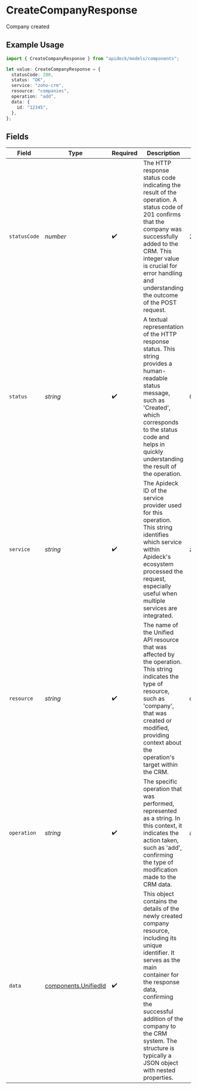 # CreateCompanyResponse

Company created

## Example Usage

```typescript
import { CreateCompanyResponse } from "apideck/models/components";

let value: CreateCompanyResponse = {
  statusCode: 200,
  status: "OK",
  service: "zoho-crm",
  resource: "companies",
  operation: "add",
  data: {
    id: "12345",
  },
};
```

## Fields

| Field                                                                                                                                                                                                                                                                                                 | Type                                                                                                                                                                                                                                                                                                  | Required                                                                                                                                                                                                                                                                                              | Description                                                                                                                                                                                                                                                                                           | Example                                                                                                                                                                                                                                                                                               |
| ----------------------------------------------------------------------------------------------------------------------------------------------------------------------------------------------------------------------------------------------------------------------------------------------------- | ----------------------------------------------------------------------------------------------------------------------------------------------------------------------------------------------------------------------------------------------------------------------------------------------------- | ----------------------------------------------------------------------------------------------------------------------------------------------------------------------------------------------------------------------------------------------------------------------------------------------------- | ----------------------------------------------------------------------------------------------------------------------------------------------------------------------------------------------------------------------------------------------------------------------------------------------------- | ----------------------------------------------------------------------------------------------------------------------------------------------------------------------------------------------------------------------------------------------------------------------------------------------------- |
| `statusCode`                                                                                                                                                                                                                                                                                          | *number*                                                                                                                                                                                                                                                                                              | :heavy_check_mark:                                                                                                                                                                                                                                                                                    | The HTTP response status code indicating the result of the operation. A status code of 201 confirms that the company was successfully added to the CRM. This integer value is crucial for error handling and understanding the outcome of the POST request.                                           | 200                                                                                                                                                                                                                                                                                                   |
| `status`                                                                                                                                                                                                                                                                                              | *string*                                                                                                                                                                                                                                                                                              | :heavy_check_mark:                                                                                                                                                                                                                                                                                    | A textual representation of the HTTP response status. This string provides a human-readable status message, such as 'Created', which corresponds to the status code and helps in quickly understanding the result of the operation.                                                                   | OK                                                                                                                                                                                                                                                                                                    |
| `service`                                                                                                                                                                                                                                                                                             | *string*                                                                                                                                                                                                                                                                                              | :heavy_check_mark:                                                                                                                                                                                                                                                                                    | The Apideck ID of the service provider used for this operation. This string identifies which service within Apideck's ecosystem processed the request, especially useful when multiple services are integrated.                                                                                       | zoho-crm                                                                                                                                                                                                                                                                                              |
| `resource`                                                                                                                                                                                                                                                                                            | *string*                                                                                                                                                                                                                                                                                              | :heavy_check_mark:                                                                                                                                                                                                                                                                                    | The name of the Unified API resource that was affected by the operation. This string indicates the type of resource, such as 'company', that was created or modified, providing context about the operation's target within the CRM.                                                                  | companies                                                                                                                                                                                                                                                                                             |
| `operation`                                                                                                                                                                                                                                                                                           | *string*                                                                                                                                                                                                                                                                                              | :heavy_check_mark:                                                                                                                                                                                                                                                                                    | The specific operation that was performed, represented as a string. In this context, it indicates the action taken, such as 'add', confirming the type of modification made to the CRM data.                                                                                                          | add                                                                                                                                                                                                                                                                                                   |
| `data`                                                                                                                                                                                                                                                                                                | [components.UnifiedId](../../models/components/unifiedid.md)                                                                                                                                                                                                                                          | :heavy_check_mark:                                                                                                                                                                                                                                                                                    | This object contains the details of the newly created company resource, including its unique identifier. It serves as the main container for the response data, confirming the successful addition of the company to the CRM system. The structure is typically a JSON object with nested properties. |                                                                                                                                                                                                                                                                                                       |